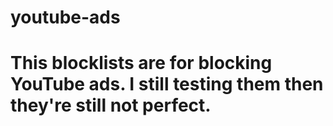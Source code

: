 # youtube-ads

# This blocklists are for blocking YouTube ads. I still testing them then they're still not perfect.
